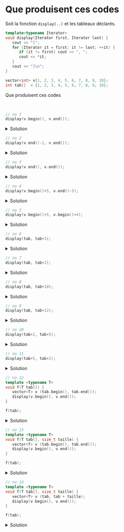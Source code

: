 # Que produisent ces codes

Soit la fonction `display(..)` et les tableaux déclarés.

~~~cpp
template<typename Iterator>
void display(Iterator first, Iterator last) {
   cout << "[";
   for (Iterator it = first; it != last; ++it) {
      if (it != first) cout << ", ";
      cout << *it;
   }
   cout << "]\n";
}

vector<int> v{1, 2, 3, 4, 5, 6, 7, 8, 9, 10};
int tab[]  = {1, 2, 3, 4, 5, 6, 7, 8, 9, 10};
~~~

Que produisent ces codes

<br>


~~~cpp
// no 1
display(v.begin(), v.end());
~~~

<details>
<summary>Solution</summary>

~~~
[1, 2, 3, 4, 5, 6, 7, 8, 9, 10]
~~~

------------------------------

</details>

~~~cpp
// no 2
display(v.end()-1, v.end());
~~~

<details>
<summary>Solution</summary>

~~~
[10]
~~~

------------------------------

</details>

~~~cpp
// no 3
display(v.end(), v.end());
~~~

<details>
<summary>Solution</summary>

~~~
[]
~~~

------------------------------

</details>

~~~cpp
// no 4
display(v.begin()+5, v.end()-5);
~~~

<details>
<summary>Solution</summary>

~~~
[]
~~~

------------------------------

</details>

~~~cpp
// no 5
display(v.begin()+5, v.begin()+4);
~~~

<details>
<summary>Solution</summary>

~~~
[6, 7, 8, 9, 10, ?, ?, ?, ..., ?]
~~~

⚠️ les itérateurs sont croisés => boucle infinie

------------------------------

</details>

~~~cpp
// no 6
display(tab, tab+3);
~~~

<details>
<summary>Solution</summary>

~~~
[1, 2, 3]
~~~

------------------------------

</details>

~~~cpp
// no 7
display(tab, tab+2);
~~~

<details>
<summary>Solution</summary>

~~~
[1, 2]
~~~

------------------------------

</details>

~~~cpp
// no 8
display(tab, tab+10);
~~~

<details>
<summary>Solution</summary>

~~~
[1, 2, 3, 4, 5, 6, 7, 8, 9, 10]
~~~

------------------------------

</details>

~~~cpp
// no 9
display(tab, tab+12);
~~~

<details>
<summary>Solution</summary>

~~~
[1, 2, 3, 4, 5, 6, 7, 8, 9, 10, ?, ?]
~~~

⚠️ en dehors du tableau => indéterminé

------------------------------

</details>

~~~cpp
// no 10
display(tab+2, tab+5);
~~~

<details>
<summary>Solution</summary>

~~~
[3, 4, 5]
~~~

------------------------------

</details>

~~~cpp
// no 11
display(tab+5, tab+2);
~~~

<details>
<summary>Solution</summary>

~~~
[6, 7, 8, 9, 10, ?, ?, ?, ?, ..., ?]
~~~

⚠️ les itérateurs sont croisés => boucle infinie

------------------------------

</details>

~~~cpp
// no 12
template <typename T>
void f(T tab[]) {
   vector<T> v (tab.begin(), tab.end());
   display(v.begin(), v.end());
}

f(tab);
~~~

<details>
<summary>Solution</summary>

⚠️ ne compile pas<br>
`tab` tel que reçu dans la fonction n'est qu'un **pointeur sur le tableau**.<br>
Il n'y a donc aucune méthode `v.begin()` ou `v.end()` à disposition.

------------------------------

</details>

~~~cpp
// no 13
template <typename T>
void f(T tab[], size_t taille) {
   vector<T> v (tab.begin(), tab.end());
   display(v.begin(), v.end());
}

f(tab);
~~~

<details>
<summary>Solution</summary>

⚠️ ne compile pas<br>
`tab` tel que reçu dans la fonction n'est qu'un **pointeur sur le tableau**.<br>
Il n'y a donc aucune méthode `v.begin()` ou `v.end()` à disposition.

**NB** cette fois la taille a été passée en paramètre ...

------------------------------

</details>

~~~cpp
// no 14
template <typename T>
void f(T tab[], size_t taille) {
   vector<T> v (tab, tab + taille);
   display(v.begin(), v.end());
}

f(tab);
~~~

<details>
<summary>Solution</summary>

~~~
[1, 2, 3, 4, 5, 6, 7, 8, 9, 10]
~~~

👍 cette fois pas d'utilisation de `v.begin()` ou `v.end()`<br>mais de `tab` et `tab + taille` pour le constructeur de `v`.

------------------------------

</details>